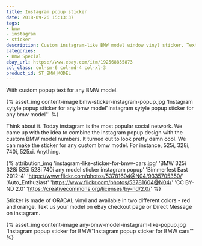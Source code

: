 ```yaml
---
title: Instagram popup sticker
date: 2018-09-26 15:13:37
tags:
- bmw
- instagram
- sticker
description: Custom instagram-like BMW model window vinyl sticker. Text us your BMW model - 325i, 525i, 740i.
categories:
- Bmw Special
ebay_url: https://www.ebay.com/itm/192568855873
col_class: col-sm-6 col-md-4 col-xl-3
product_id: ST_BMW_MODEL
---
```


With custom popup text for any BMW model.

<!-- more -->
{% asset_img content-image bmw-sticker-instagram-popup.jpg 'Instagram sytyle popup sticker for any bmw model"Instagram sytyle popup sticker for any bmw model"' %}

Think about it. Today instagram is the most popular social network. We came up with the idea to combine the instagram popup design with the custom BMW model numbers. It turned out to look pretty damn cool. We can make the sticker for any custom bmw model. For instance, 525i, 328i, 740i, 525xi. Anything.

{% attribution_img
  'instagram-like-sticker-for-bmw-cars.jpg'
  'BMW 325i 328i 525i 528i 740i any model sticker instagram popup'
  'Bimmerfest East 2012-4'
  'https://www.flickr.com/photos/53781604@N04/9335705350/'
  'Auto_Enthuziast'
  'https://www.flickr.com/photos/53781604@N04/'
  'CC BY-ND 2.0'
  'https://creativecommons.org/licenses/by-nd/2.0/'
%}

Sticker is made of ORACAL vinyl and available in two different colors - red and orange. Text us your model on eBay checkout page or Direct Message on instagram.

{% asset_img content-image any-bmw-model-instagram-like-popup.jpg 'Instagram popup sticker for BMW"Instagram popup sticker for BMW cars"' %}
